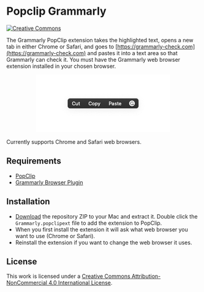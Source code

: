 # Popclip Grammarly

[![Creative Commons](https://flat.badgen.net/badge/license/CC-BY-NC-4.0/orange)](https://creativecommons.org/licenses/by-nc/4.0/)

The Grammarly PopClip extension takes the highlighted text, opens a new tab in either Chrome or Safari, and goes to [https://grammarly-check.com](https://grammarly-check.com) and pastes it into a text area so that Grammarly can check it. You must have the Grammarly web browser extension installed in your chosen browser.

<p align="center">
  <img src="https://github.com/dionmunk/popclip-grammarly/blob/master/screenshot.png">
</p>

Currently supports Chrome and Safari web browsers.

## Requirements

- [PopClip](https://pilotmoon.com/popclip/)
- [Grammarly Browser Plugin](https://app.grammarly.com/apps)

## Installation

- [Download](https://github.com/dionmunk/popclip-grammarly/archive/master.zip) the repository ZIP to your Mac and extract it. Double click the `Grammarly.popclipext` file to add the extension to PopClip.
- When you first install the extension it will ask what web browser you want to use (Chrome or Safari).
- Reinstall the extension if you want to change the web browser it uses.


## License

This work is licensed under a [Creative Commons Attribution-NonCommercial 4.0 International License](https://creativecommons.org/licenses/by-nc/4.0/).
